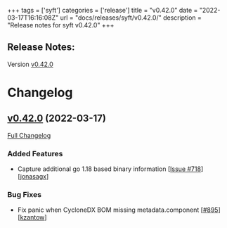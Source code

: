 +++
tags = ['syft']
categories = ['release']
title = "v0.42.0"
date = "2022-03-17T16:16:08Z"
url = "docs/releases/syft/v0.42.0/"
description = "Release notes for syft v0.42.0"
+++

## Release Notes:
Version [v0.42.0](https://github.com/anchore/syft/releases/tag/v0.42.0)

# Changelog

## [v0.42.0](https://github.com/anchore/syft/tree/v0.42.0) (2022-03-17)

[Full Changelog](https://github.com/anchore/syft/compare/v0.41.6...v0.42.0)

### Added Features

- Capture additional go 1.18 based binary information [[Issue #718](https://github.com/anchore/syft/issues/718)] [[jonasagx](https://github.com/jonasagx)]

### Bug Fixes

- Fix panic when CycloneDX BOM missing metadata.component [[#895](https://github.com/anchore/syft/pull/895)] [[kzantow](https://github.com/kzantow)]
